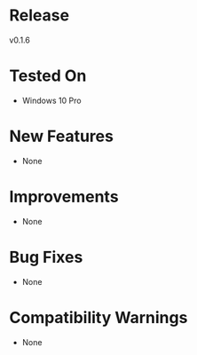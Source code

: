 # Release
v0.1.6

# Tested On
* Windows 10 Pro

# New Features
* None

# Improvements
* None

# Bug Fixes
* None

# Compatibility Warnings
* None